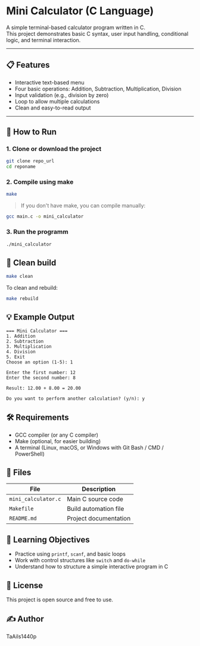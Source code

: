 # Mini Calculator (C Language)

A simple terminal-based calculator program written in C.  
This project demonstrates basic C syntax, user input handling, conditional logic, and terminal interaction.

---

## 📋 Features

- Interactive text-based menu
- Four basic operations: Addition, Subtraction, Multiplication, Division
- Input validation (e.g., division by zero)
- Loop to allow multiple calculations
- Clean and easy-to-read output

---

## 🚀 How to Run

### 1. Clone or download the project

```bash
git clone repo_url
cd reponame
```

### 2. Compile using make
```bash
make
```

> If you don't have make, you can compile manually:
```bash
gcc main.c -o mini_calculator
```

### 3. Run the programm
```bash
./mini_calculator
```

## 🧼 Clean build

```bash
make clean
```

To clean and rebuild:
```bash
make rebuild
```

## 💡 Example Output
```pgsql
=== Mini Calculator ===
1. Addition
2. Subtraction
3. Multiplication
4. Division
5. Exit
Choose an option (1-5): 1

Enter the first number: 12
Enter the second number: 8

Result: 12.00 + 8.00 = 20.00

Do you want to perform another calculation? (y/n): y
```

## 🛠 Requirements
- GCC compiler (or any C compiler)
- Make (optional, for easier building)
- A terminal (Linux, macOS, or Windows with Git Bash / CMD / PowerShell)

## 📁 Files
| File                | Description           |
| ------------------- | --------------------- |
| `mini_calculator.c` | Main C source code    |
| `Makefile`          | Build automation file |
| `README.md`         | Project documentation |


## 🧠 Learning Objectives
- Practice using `printf`, `scanf`, and basic loops
- Work with control structures like `switch` and `do-while`
- Understand how to structure a simple interactive program in C

## 📄 License
This project is open source and free to use.

## ✍️ Author
TaAils1440p